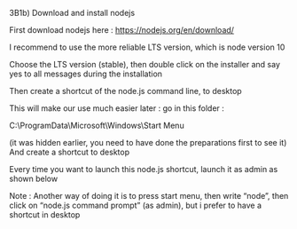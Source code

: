 3B1b) Download and install nodejs


First download nodejs here : https://nodejs.org/en/download/ 

I recommend to use the more reliable LTS version, which is node version 10

Choose the LTS version (stable), then double click on the installer and say yes to all messages during the installation



Then create a shortcut of the node.js command line, to desktop

This will make our use much easier later : go in this folder :

C:\ProgramData\Microsoft\Windows\Start Menu

(it was hidden earlier, you need to have done the preparations first to see it)
And create a shortcut to desktop



Every time you want to launch this node.js shortcut, launch it as admin as shown below



Note : Another way of doing it is to press start menu, then write “node”, then click on “node.js command prompt” (as admin), but i prefer to have a shortcut in desktop
